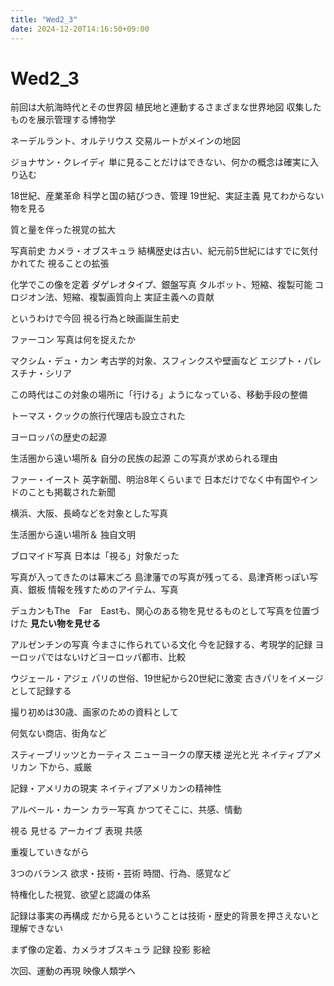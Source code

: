 ```yaml
---
title: "Wed2_3"
date: 2024-12-20T14:16:50+09:00
---
```

# Wed2_3
前回は大航海時代とその世界図
植民地と連動するさまざまな世界地図
収集したものを展示管理する博物学

ネーデルラント、オルテリウス
交易ルートがメインの地図

ジョナサン・クレイディ
単に見ることだけはできない、何かの概念は確実に入り込む

18世紀、産業革命
科学と国の結びつき、管理
19世紀、実証主義
見てわからない物を見る

質と量を伴った視覚の拡大

写真前史
カメラ・オブスキュラ
結構歴史は古い、紀元前5世紀にはすでに気付かれてた
視ることの拡張

化学でこの像を定着
ダゲレオタイプ、銀盤写真
タルボット、短縮、複製可能
コロジオン法、短縮、複製画質向上
実証主義への貢献


というわけで今回
視る行為と映画誕生前史

ファーコン
写真は何を捉えたか

マクシム・デュ・カン
考古学的対象、スフィンクスや壁画など
エジプト・パレスチナ・シリア

この時代はこの対象の場所に「行ける」ようになっている、移動手段の整備

トーマス・クックの旅行代理店も設立された

ヨーロッパの歴史の起源

生活圏から遠い場所＆
自分の民族の起源
この写真が求められる理由


ファー・イースト
英字新聞、明治8年くらいまで
日本だけでなく中有国やインドのことも掲載された新聞

横浜、大阪、長崎などを対象とした写真

生活圏から遠い場所＆
独自文明


ブロマイド写真
日本は「視る」対象だった


写真が入ってきたのは幕末ごろ
島津藩での写真が残ってる、島津斉彬っぽい写真、銀板
情報を残すためのアイテム、写真


デュカンもThe　Far　Eastも、関心のある物を見せるものとして写真を位置づけた
**見たい物を見せる**


アルゼンチンの写真
今まさに作られている文化
今を記録する、考現学的記録
ヨーロッパではないけどヨーロッパ都市、比較

ウジェール・アジェ
パリの世俗、19世紀から20世紀に激変
古きパリをイメージとして記録する

撮り初めは30歳、画家のための資料として

何気ない商店、街角など

スティーブリッツとカーティス
ニューヨークの摩天楼
逆光と光
ネイティブアメリカン
下から、威厳

記録・アメリカの現実
ネイティブアメリカンの精神性

アルベール・カーン
カラー写真
かつてそこに、共感、情動


視る
見せる
アーカイブ
表現
共感

重複していきながら


3つのバランス
欲求・技術・芸術
時間、行為、感覚など

特権化した視覚、欲望と認識の体系

記録は事実の再構成
だから見るということは技術・歴史的背景を押さえないと理解できない


まず像の定着、カメラオブスキュラ
記録
投影
影絵


次回、運動の再現
映像人類学へ
